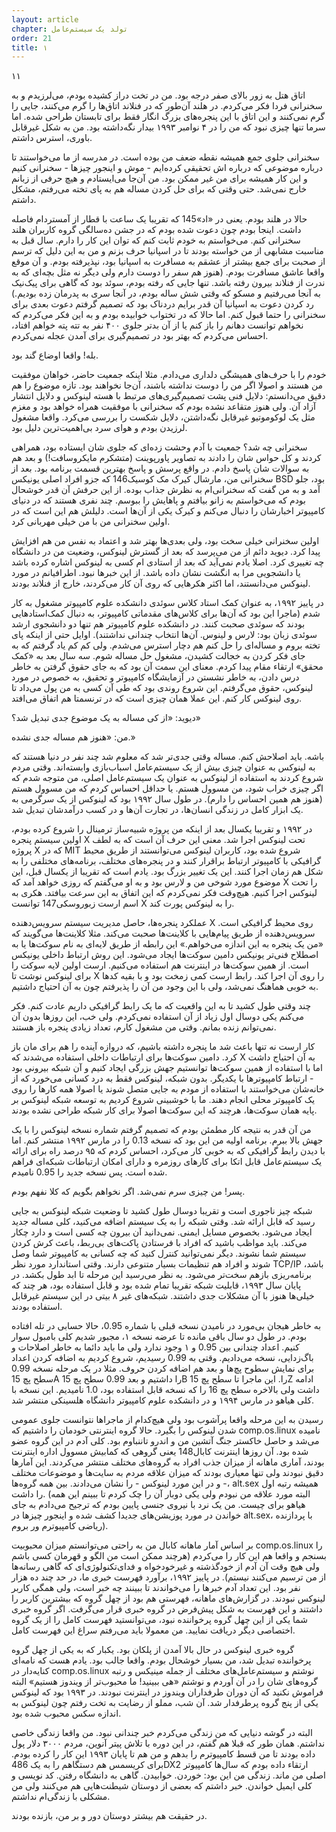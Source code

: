 ```yaml
---
layout: article
chapter: تولد یک سیستم‌عامل
order: 21
title: ۱
---
```




۱۱



اتاق هتل به زور بالای صفر درجه بود. من در تخت دراز کشیده بودم، می‌لرزیدم و به سخنرانی فردا فکر می‌کردم. در هلند آن‌طور که در فنلاند اتاق‌ها را گرم می‌کنند، جایی را گرم نمی‌کنند و این اتاق با این پنجره‌های بزرگ انگار فقط برای تابستان طراحی شده. اما سرما تنها چیزی نبود که من را در ۴ نوامبر ۱۹۹۳ بیدار نگه‌داشته بود. من به شکل غیرقابل باوری، استرس داشتم.

سخنرانی جلوی جمع همیشه نقطه ضعف من بوده است. در مدرسه از ما می‌خواستند تا درباره موضوعی که درباره اش تحقیقی کرده‌ایم - موش و اینجور چیزها - سخنرانی کنیم و این کار همیشه برای من غیر ممکن بود. من آن‌جا می‌ایستادم و هیچ حرفی از زبانم خارج نمی‌شد. حتی وقتی که برای حل کردن مساله هم به پای تخته می‌رفتم، مشکل داشتم. 

حالا در هلند بودم. یعنی در «اد»145 که تقریبا یک ساعت با قطار از آمستردام فاصله داشت. اینجا بودم چون دعوت شده بودم که در جشن ده‌سالگی گروه کاربران هلند سخنرانی کنم. می‌خواستم به خودم ثابت کنم که توان این کار را دارم. سال قبل به مناسبت مشابهی از من خواسته بودند تا در اسپانیا حرف بزنم و من به این دلیل که ترسم از صحبت برای جمع بیشتر از عشقم به مسافرت به اسپانیا بود، نپذیرفته بودم. و آن موقع واقعا عاشق مسافرت بودم. (هنوز هم سفر را دوست دارم ولی دیگر نه مثل بچه‌‌ای که به ندرت از فنلاند بیرون رفته باشد. تنها جایی که رفته بودم، سوئد بود که گاهی برای پیک‌نیک به آنجا می‌رفتیم و مسکو که وقتی شش ساله بودم، در آنجا سری به پدرمان زده بودیم.) رد کردن دعوت به اسپانیا آن قدر برایم دردناک بود که تصمیم گرفتم دعوت بعدی برای سخنرانی را حتما قبول کنم. اما حالا که در تختواب خوابیده بودم و به این فکر می‌کردم که نخواهم توانست دهانم را باز کنم یا از آن بدتر جلوی ۴۰۰ نفر به تته پته خواهم افتاد، احساس می‌کردم که بهتر بود در تصمیم‌گیری برای آمدن عجله نمی‌کردم. 

بله! واقعا اوضاع گند بود.

خودم را با حرف‌های همیشگی دلداری می‌دادم. مثلا اینکه جمعیت حاضر، خواهان موفقیت من هستند و اصولا اگر من را دوست نداشته باشند، آن‌جا نخواهند بود. تازه موضوع را هم دقیق می‌دانستم: دلایل فنی پشت تصمیم‌گیری‌های مرتبط با هسته لینوکس و دلایل انتشار آزاد آن. ولی هنوز متقاعد نشده بودم که سخنرانی با موفقیت همراه خواهد بود و مغزم مثل یک لوکوموتیو غیرقابل نگه‌داشتن، دلایل شکست را بررسی می‌کرد. واقعا مشغول لرزیدن بودم و هوای سرد بی‌اهمیت‌ترین دلیل بود. 

سخنرانی چه شد؟ جمعیت با آدم وحشت زده‌ای که جلوی شان ایستاده بود، همراهی کردند و کل حواس شان را دادند به تصاویر پاورپوینت (متشکرم مایکروسافت!) و بعد هم به سوالات شان پاسخ دادم. در واقع پرسش و پاسخ بهترین قسمت برنامه بود. بعد از سخنرانی من، مارشال کیرک مک کوسیک146 که جزو افراد اصلی یونیکس BSD بود، جلو آمد و به من گفت که سخنرانی‌ام به نظرش جذاب بوده. از این حرفش آن قدر خوشحال بودم که می‌خواستم به زانو بیافتم و پاهایش را ببوسم. چند نفری هستند که در دنیای کامپیوتر اخبارشان را دنبال می‌کنم و کیرک یکی از آن‌ها است. دلیلش هم این است که در اولین سخنرانی من با من خیلی مهربانی کرد. 

اولین سخنرانی خیلی سخت بود، ولی بعدی‌ها بهتر شد و اعتماد به نفس من هم افزایش پیدا کرد. دیوید دائم از من می‌پرسد که بعد از گسترش لینوکس، وضعیت من در دانشگاه چه تغییری کرد. اصلا یادم نمی‌آید که بعد از استادی ام کسی به لینوکس اشاره کرده باشد یا دانشجویی مرا به انگشت نشان داده باشد. از این خبرها نبود. اطرافیانم در مورد لینوکس می‌دانستند، اما اکثر هکرهایی که روی آن کار می‌کردند، خارج از فنلاند بودند. 

در پاییز ۱۹۹۲، به عنوان کمک استاد کلاس سوئدی دانشکده علوم کامپیوتر مشغول به کار شدم (ماجرا این بود که آن‌‌ها برای کلاس‌های مقدماتی کامپیوتر، به دنبال کمک‌استادهایی بودند که سوئدی صحبت کنند. در دانشکده علوم کامپیوتر هم تنها دو دانشجوی ارشد سوئدی زبان بود: لارس و لینوس. آن‌ها انتخاب چندانی نداشتند). اوایل حتی از اینکه پای تخته بروم و مساله‌ای را حل کنم هم دچار استرس می‌شدم. ولی کم کم یاد گرفتم که به جای فکر کردن به خجالت کشیدن، مشغول حل مساله شوم. سه سال بعد به «کمک محقق» ارتقاء مقام پیدا کردم. معنای این سمت آن بود که به جای حقوق گرفتن به خاطر درس دادن، به خاطر نشستن در آزمایشگاه کامپیوتر و تحقیق، به خصوص در مورد لینوکس، حقوق می‌گرفتم. این شروع روندی بود که طی آن کسی به من پول می‌داد تا روی لینوکس کار کنم. این عملا همان چیزی است که در ترنسمتا هم اتفاق می‌افتد.

دیوید: «از کی مساله به یک موضوع جدی تبدیل شد؟»

من: «هنوز هم مساله جدی نشده.»

باشه. باید اصلاحش کنم. مساله وقتی جدی‌تر شد که معلوم شد چند نفر در دنیا هستند که به لینوکس به عنوان چیزی بیش از یک سیستم‌عامل اسباب‌بازی وابسته‌اند. وقتی مردم شروع کردند به استفاده از لینوکس به عنوان یک سیستم‌عامل اصلی، من متوجه شدم که اگر چیزی خراب شود، من مسوول هستم. یا حداقل احساس کردم که من مسوول هستم (هنوز هم همین احساس را دارم). در طول سال ۱۹۹۲ بود که لینوکس از یک سرگرمی به یک ابزار کامل در زندگی انسان‌ها، در تجارت آن‌ها و در کسب درآمدشان تبدیل شد. 

در ۱۹۹۲ و تقریبا یکسال بعد از اینکه من پروژه شبیه‌ساز ترمینال را شروع کرده بودم، اولین سیستم  پنجره X تحت لینوکس اجرا شد. معنی این حرف آن است که به لطف پروژه X که در MIT شروع شده بود، کاربران لینوکس می‌توانستند از طریق محیط گرافیکی با کامپیوتر ارتباط براقرار کنند و در پنجره‌های مختلف، برنامه‌های مختلفی را به شکل هم زمان اجرا کنند. این یک تغییر بزرگ بود. یادم است که تقریبا از یکسال قبل، این موضوع مورد شوخی من و لارس بود و به او می‌گفتم که روزی خواهد آمد که X را تحت لینوکس اجرا کنیم. هیچ‌وقت فکر نمی‌کردم که این اتفاق به این سرعت بیافتد. هکری به اسم ارست زبوروسکی147 توانست X را به لینوکس پورت کند.

عملکرد پنجره‌ها، حاصل مدیریت سیستم سرویس‌دهنده X روی محیط گرافیکی است. سرویس‌دهنده از طریق پیام‌هایی با کلاینت‌ها صحبت می‌کند. مثلا کلاینت‌ها می‌گویند که «من یک پنجره به این اندازه می‌خواهم.» این رابطه از طریق لایه‌ای به نام سوکت‌ها یا به اصطلاح فنی‌تر یونیکس دامین سوکت‌ها ایجاد می‌شود. این روش ارتباط داخلی یونیکس است. از همین سوکت‌ها در اینترنت هم استفاده می‌کنیم. ارست اولین لایه سوکت را برای لینوکس نوشت تا X را روی آن اجرا کند. رابط ارست کمی زمخت بود و با بقیه کدها به خوبی هماهنگ نمی‌شد، ولی با این وجود من آن را پذیرفتم چون به آن احتیاج داشتیم. 

چند وقتی طول کشید تا به این واقعیت که ما یک رابط گرافیکی داریم عادت کنم. فکر می‌کنم یکی دوسال اول زیاد از آن استفاده نمی‌کردم. ولی خب، این روزها بدون آن نمی‌توانم زنده بمانم. وقتی من مشغول کارم، تعداد زیادی پنجره باز هستند. 

کار ارست نه تنها باعث شد ما پنجره داشته باشیم، که دروازه آینده را هم برای مان باز کرد. دامین سوکت‌ها برای ارتباطات داخلی استفاده می‌شدند که X به آن احتیاج داشت اما با استفاده از همین سوکت‌ها توانستیم جهش بزرگی ایجاد کنیم و آن شبکه بیرونی بود - ارتباط کامپیوترها با یکدیگر. بدون شبکه، لینوکس فقط به درد کسانی می‌خورد که از خانه‌شان می‌خواستند با استفاده از مودم به جایی متصل شوند یا اصولا همه کارها را روی یک کامپیوتر محلی انجام دهند. ما با خوشبینی شروع کردیم به توسعه شبکه لینوکس بر پایه همان سوکت‌ها، هرچند که این سوکت‌ها اصولا برای کار شبکه طراحی نشده بودند. 

من آن قدر به نتیجه کار مطمئن بودم که تصمیم گرفتم شماره نسخه لینوکس را با یک جهش بالا ببرم. برنامه اولیه من این بود که نسخه 0.13 را در مارس ۱۹۹۲ منتشر کنم. اما با دیدن رابط گرافیکی که به خوبی کار می‌کرد،  احساس کردم که ۹۵ درصد راه برای ارائه یک سیستم‌عامل قابل اتکا برای کارهای روزمره و دارای امکان ارتباطات شبکه‌ای فراهم شده است. پس نسخه جدید را 0.95 نامیدم. 

پسر! من چیزی سرم نمی‌شد. اگر نخواهم بگویم که کلا نفهم بودم. 

شبکه چیز ناجوری است و تقریبا دوسال طول کشید تا وضعیت شبکه لینوکس به جایی رسید که قابل ارائه شد. وقتی شبکه را به یک سیستم اضافه می‌کنید، کلی مساله جدید ایجاد می‌شود. بخصوص مسایل ایمنی. نمی‌دانید آن بیرون چه کسی است و دارد چکار می‌کند. باید مواظب باشید که افراد با فرستادن پاکت‌های بی‌ربط، باعث کرش کردن سیستم شما نشوند. دیگر نمی‌توانید کنترل کنید که چه کسانی به کامپیوتر شما وصل شوند و افراد هم تنظیمات بسیار متنوعی دارند. وقتی استاندارد مورد نظر TCP/IP باشد، برنامه‌ریزی بازهم سخت‌تر می‌شود. به نظر می‌رسید این مرحله تا ابد طول بکشد. در پایان سال ۱۹۹۳، قابلیت شبکه تقریبا تمام شده بود و قابل استفاده بود، هر چند که خیلی‌ها هنوز با آن مشکلات جدی داشتند. شبکه‌های غیر ۸ بیتی در این سیستم غیرقابل استفاده بودند. 

به خاطر هیجان بی‌مورد در نامیدن نسخه قبلی با شماره 0.95، حالا حسابی در تله افتاده بودم. در طول دو سال باقی مانده تا عرضه نسخه ۱، مجبور شدیم کلی بامبول سوار کنیم. اعداد چندانی بین 0.95 و ۱ وجود ندارد ولی ما باید دائما به خاطر اصلاحات و باگ‌زدایی، نسخه می‌دادیم. وقتی به 0.99 رسیدیم، شروع کردیم به اضافه کردن اعداد برای نمایش سطوح پچ‌ها و بعد هم اضافه کردن حروف. مثلا در یک مرحله نسخه 0.99 سطح پچ 15A را داشتیم و بعد 0.99 سطح پچ 15B را. این ماجرا تا سطح پچ 15Z ادامه داشت ولی بالاخره سطح پچ 16 را که نسخه قابل استفاده بود، 1.0 نامیدیم. این نسخه با کلی هیاهو در مارس ۱۹۹۴ و در دانشکده علوم کامپیوتر دانشگاه هلسینکی منتشر شد. 

رسیدن به این مرحله واقعا پرآشوب بود ولی هیچ‌کدام از ماجراها نتوانست جلوی عمومی شدن لینوکس را بگیرد. حالا گروه اینترنتی خودمان را داشتیم که comp.os.linux نامیده می‌شد و حاصل خاکستر جنگ آتشین من و اندرو تاننباوم بود. کلی آدم در این گروه عضو شده بود. آن روزها اینترنت کابال148 یعنی گروهی که کمابیش مسوول اداره اینترنت بودند، آماری ماهانه از میزان جذب افراد به گروه‌های مختلف منتشر می‌کردند. این آمارها دقیق نبودند ولی تنها معیاری بودند که میزان علاقه مردم به سایت‌ها و موضوعات مختلف - و در این مورد لینوکس - را نشان می‌دادند. بین همه گروه‌ها، alt.sex همیشه رتبه اول را داشت. (البته مورد علاقه من نبودم ولی یکی دوبار آن را چک کردم تا ببینم این همه هیاهو برای چیست. من یک نرد با نیروی جنسی پایین بودم که ترجیح می‌دادم به جای خواندن در مورد پوزیشن‌های جدیدا کشف شده و اینجور چیزها در alt.sex، با پردازنده ریاضی کامپیوترم ور بروم).

بر اساس آمار ماهانه کابال من به راحتی می‌توانستم میزان محبوبیت comp.os.linux را بسنجم و واقعا هم این کار را می‌کردم (هرچند ممکن است من الگو و قهرمان کسی باشم ولی هیچ وقت آن آدم از خودگذشته و غیرخودخواه و فدای‌تکنولوژی‌ای که گاهی رسانه‌ها از من ترسیم می‌کنند نیستم). در پاییز ۱۹۹۲، برآورد فهرست خبری ما، در حد چند ده هزار نفر بود. این تعداد آدم خبرها را می‌خواندند تا ببینند چه خبر است، ولی همگی کاربر لینوکس نبودند. در گزارش‌های ماهانه، فهرستی هم بود از چهل گروه که بیشترین کاربر را داشتند و این فهرست به شکل پیش‌فرض در گروه خبری قرار می‌گرفت. اگر گروه خبری شما یکی از این چهل گروه پرخواننده نبود، می‌توانستید فهرست کامل را از یک گروه اختصاصی دیگر دریافت نمایید. من معمولا باید می‌رفتم سراغ این فهرست کامل. 

گروه خبری لینوکس در حال بالا آمدن از پلکان بود. یکبار که به یکی از چهل گروه پرخواننده تبدیل شد، من بسیار خوشحال بودم. واقعا جالب بود. یادم هست که نامه‌ای کنایه‌دار در comp.os.linux نوشتم و سیستم‌عامل‌های مختلف از جمله مینیکس و رتبه گروه‌های شان را در آن آوردم و نوشتم «هی ببینید! ما محبوب‌تر از ویندوز هستیم» البته فراموش نکنید که آن دوران طرفداران ویندوز در اینترنت نبودند. در ۱۹۹۳ بود که لینوکس یکی از پنج گروه پرطرفدار شد. آن شب، مملو از رضایت به تخت رفتم چون لینوکس به اندازه سکس محبوب شده بود. 

البته در گوشه دنیایی که من زندگی می‌کردم خبر چندانی نبود. من واقعا زندگی خاصی نداشتم. همان طور که قبلا هم گفتم، در این دوره با تلاش پیتر آنوین، مردم ۳۰۰۰ دلار پول داده بودند تا من قسط کامپیوترم را بدهم و من هم تا پایان ۱۹۹۳ این کار را کرده بودم. برای کریسمس هم دستگاهم را به یک 486DX2 ارتقاء داده بودم که سال‌ها کامپیوتر اصلی من ماند. زندگی من این بود: خوردن. خوابیدن. گاهی به دانشگاه رفتن. کد نویسی و کلی ایمیل خواندن. خبر داشتم که بعضی از دوستان شیطنت‌هایی هم می‌کنند ولی من مشکلی با زندگی‌ام نداشتم. 

در حقیقت هم بیشتر دوستان دور و بر من، بازنده بودند. 





